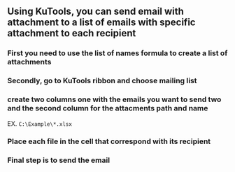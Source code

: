 ## Using KuTools, you can send email with attachment to a list of emails with specific attachment to each recipient

### First you need to use the list of names formula to create a list of attachments

### Secondly, go to KuTools ribbon and choose mailing list 

### create two columns one with the emails you want to send two and the second column for the attacments path and name

 EX. ``` C:\Example\*.xlsx ```

### Place each file in the cell that correspond with its recipient


### Final step is to send the email

